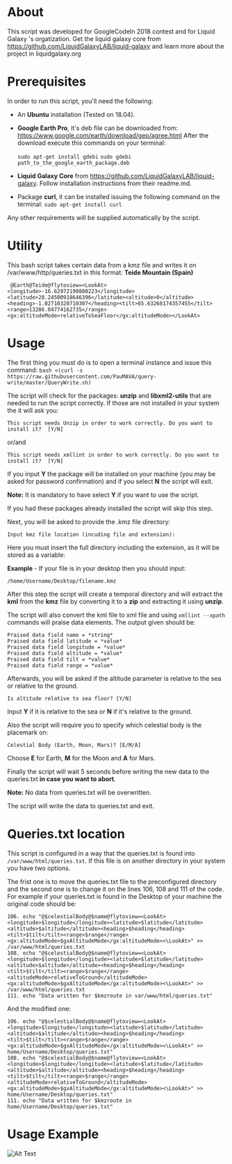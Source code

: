 ﻿# About
This script was developed for GoogleCodeIn 2018 contest and for Liquid Galaxy 's orgatization. Get the liquid galaxy core from https://github.com/LiquidGalaxyLAB/liquid-galaxy and learn more about the project in liquidgalaxy.org
# Prerequisites

In order to run this script, you'll need the following:
- An **Ubuntu** installation (Tested on 18.04).
- **Google Earth Pro**, it's deb file can be downloaded from: https://www.google.com/earth/download/gep/agree.html
After the download execute this commands on your terminal:

    `sudo apt-get install gdebi`
    `sudo gdebi path_to_the_google_earth_package.deb`
- **Liquid Galaxy Core** from https://github.com/LiquidGalaxyLAB/liquid-galaxy. Follow installation instructions from their readme.md.
- Package **curl**, it can be installed issuing the following command on the terminal: 
`sudo apt-get install curl`
 
 Any other requirements will be supplied automatically by the script.

# Utility
This bash script takes certain data from a kmz file and writes it on /var/www/http/queries.txt in this format:
**Teide Mountain (Spain)**
   

     @Earth@Teide@flytoview=<LookAt><longitude>-16.62972190880223</longitude><latitude>28.24500918646396</latitude><altitude>0</altitude><heading>-1.02710320710307</heading><tilt>65.63268174357455</tilt><range>13286.04774162735</range><gx:altitudeMode>relativeToSeaFloor</gx:altitudeMode></LookAt>

# Usage
The first thing you must do is to open a terminal instance and issue this command: 
`bash <(curl -s https://raw.githubusercontent.com/PauMAVA/query-write/master/QueryWrite.sh)` 

The script will check for the packages: **unzip** and **libxml2-utils** that are needed to run the script correctly. If those are not installed in your system the it will ask you: 

    This script needs Unzip in order to work correctly. Do you want to install it?  [Y/N]

or/and

    This script needs xmllint in order to work correctly. Do you want to install it?  [Y/N]
If you input **Y** the package will be installed on your machine (you may be asked for password confirmation) and if you select **N** the script will exit.

**Note:** It is mandatory to have select **Y** if you want to use the script.

If you had these packages already installed the script will skip this step.

Next, you will be asked to provide the .kmz file directory:

    Input kmz file location (incuding file and extension): 
   Here you must insert the full directory including the extension, as it will be stored as a variable:
  
  **Example** - If your file is in your desktop then you should input:
  

    /home/Username/Desktop/filename.kmz
   
After this step the script will create a temporal directory and will extract the **kml** from the **kmz** file by converting it to a **zip** and extracting it using **unzip**.

The script will also convert the kml file to xml file and using `xmllint --xpath` commands will praise data elements. The output given should be:

    Praised data field name = *string*
    Praised data field latitude = *value*
    Praised data field longitude = *value*
    Praised data field altitude = *value*
    Praised data field tilt = *value*
    Praised data field range = *value*

Afterwards, you will be asked if the altitude parameter is relative to the sea or relative to the ground. 

    Is altitude relative to sea floor? [Y/N]

Input **Y** if it is relative to the sea or **N** if it's relative to the ground.

Also the script will require you to specify which celestial body is the placemark on:

    Celestial Body (Earth, Moon, Mars)? [E/M/A]

Choose **E** for Earth, **M** for the Moon and **A** for Mars.

Finally the script will wait 5 seconds before writing the new data to the queries.txt **in case you want to abort**.

**Note:** No data from queries.txt will be overwritten.

The script will write the data to queries.txt and exit. 

# Queries.txt location
This script is configured in a way that the queries.txt is found into `/var/www/html/queries.txt`. If this file is on another directory in your system you have two options.

The frist one is to move the queries.txt file to the preconfigured directory and the second one is to change it on the lines 106, 108 and 111 of the code. For example if your queries.txt is found in the Desktop of your machine the original code should be:

    106. echo "@$celestialBody@$name@flytoview=<LookAt><longitude>$longitude</longitude><latitude>$latitude</latitude><altitude>$altitude</altitude><heading>$heading</heading><tilt>$tilt</tilt><range>$range</range><gx:altitudeMode>$gxAltitudeMode</gx:altitudeMode><\LookAt>" >> /var/www/html/queries.txt
    108. echo "@$celestialBody@$name@flytoview=<LookAt><longitude>$longitude</longitude><latitude>$latitude</latitude><altitude>$altitude</altitude><heading>$heading</heading><tilt>$tilt</tilt><range>$range</range><altitudeMode>relativeToGround</altitudeMode><gx:altitudeMode>$gxAltitudeMode</gx:altitudeMode><\LookAt>" >> /var/www/html/queries.txt
    111. echo "Data written for $kmzroute in var/www/html/queries.txt"
 And the modified one:

    106. echo "@$celestialBody@$name@flytoview=<LookAt><longitude>$longitude</longitude><latitude>$latitude</latitude><altitude>$altitude</altitude><heading>$heading</heading><tilt>$tilt</tilt><range>$range</range><gx:altitudeMode>$gxAltitudeMode</gx:altitudeMode><\LookAt>" >> home/Username/Desktop/queries.txt"
    108. echo "@$celestialBody@$name@flytoview=<LookAt><longitude>$longitude</longitude><latitude>$latitude</latitude><altitude>$altitude</altitude><heading>$heading</heading><tilt>$tilt</tilt><range>$range</range><altitudeMode>relativeToGround</altitudeMode><gx:altitudeMode>$gxAltitudeMode</gx:altitudeMode><\LookAt>" >> home/Username/Desktop/queries.txt"
    111. echo "Data written for $kmzroute in home/Username/Desktop/queries.txt"

# Usage Example
![Alt Text](https://media.giphy.com/media/1lBJjvphW5FHYmA2Y4/giphy.gif)
